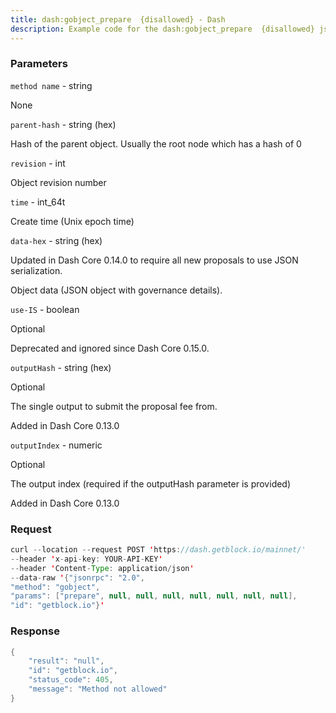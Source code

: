 ```yaml
---
title: dash:gobject_prepare  {disallowed} - Dash
description: Example code for the dash:gobject_prepare  {disallowed} json-rpc method. Сomplete guide on how to use dash:gobject_prepare  {disallowed} json-rpc in GetBlock.io Web3 documentation.
---
```


### Parameters


`method name` - string

None

`parent-hash` - string (hex)

Hash of the parent object. Usually the root node which has a hash of 0

`revision` - int

Object revision number

`time` - int_64t

Create time (Unix epoch time)

`data-hex` - string (hex)

Updated in Dash Core 0.14.0 to require all new proposals to use JSON
serialization.

Object data (JSON object with governance details).

`use-IS` - boolean

Optional

Deprecated and ignored since Dash Core 0.15.0.

`outputHash` - string (hex)

Optional

The single output to submit the proposal fee from.

Added in Dash Core 0.13.0

`outputIndex` - numeric

Optional

The output index (required if the outputHash parameter is provided)

Added in Dash Core 0.13.0

### Request

``` java
curl --location --request POST 'https://dash.getblock.io/mainnet/' 
--header 'x-api-key: YOUR-API-KEY' 
--header 'Content-Type: application/json' 
--data-raw '{"jsonrpc": "2.0",
"method": "gobject",
"params": ["prepare", null, null, null, null, null, null, null],
"id": "getblock.io"}'
```

###  Response

``` java
{
    "result": "null",
    "id": "getblock.io",
    "status_code": 405,
    "message": "Method not allowed"
}
```

